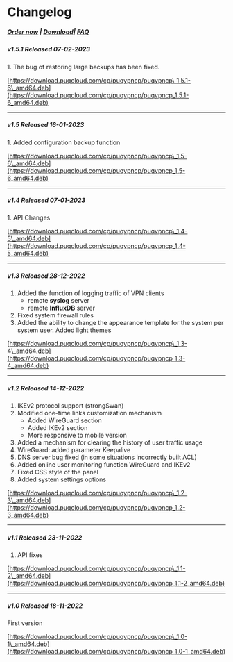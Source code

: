 # Changelog

##### [Order now](https://panel.puqcloud.com/index.php?rp=/store/puqvpn) | [Download](https://download.puqcloud.com/cp/puqvpncp/)| [FAQ](https://faq.puqcloud.com)

#####  

##### v1.5.1 Released 07-02-2023

1\. The bug of restoring large backups has been fixed.  
  
[https://download.puqcloud.com/cp/puqvpncp/puqvpncp\_1.5.1-6\_amd64.deb](https://download.puqcloud.com/cp/puqvpncp/puqvpncp_1.5.1-6_amd64.deb)

- - - - - -

##### v1.5 Released 16-01-2023

1\. Added configuration backup function  
  
[https://download.puqcloud.com/cp/puqvpncp/puqvpncp\_1.5-6\_amd64.deb](https://download.puqcloud.com/cp/puqvpncp/puqvpncp_1.5-6_amd64.deb)

- - - - - -

##### v1.4 Released 07-01-2023

1\. API Changes

[https://download.puqcloud.com/cp/puqvpncp/puqvpncp\_1.4-5\_amd64.deb](https://download.puqcloud.com/cp/puqvpncp/puqvpncp_1.4-5_amd64.deb)

- - - - - -

##### v1.3 Released 28-12-2022

1. Added the function of logging traffic of VPN clients 
    - remote **syslog** server
    - remote **InfluxDB** server
2. Fixed system firewall rules
3. Added the ability to change the appearance template for the system per system user. Added light themes

[https://download.puqcloud.com/cp/puqvpncp/puqvpncp\_1.3-4\_amd64.deb](https://download.puqcloud.com/cp/puqvpncp/puqvpncp_1.3-4_amd64.deb)

- - - - - -

##### v1.2 Released 14-12-2022

1. IKEv2 protocol support (strongSwan)
2. Modified one-time links customization mechanism 
    - Added WireGuard section
    - Added IKEv2 section
    - More responsive to mobile version
3. Added a mechanism for clearing the history of user traffic usage
4. WireGuard: added parameter Keepalive
5. DNS server bug fixed (in some situations incorrectly built ACL)
6. Added online user monitoring function WireGuard and IKEv2
7. Fixed CSS style of the panel
8. Added system settings options

[https://download.puqcloud.com/cp/puqvpncp/puqvpncp\_1.2-3\_amd64.deb](https://download.puqcloud.com/cp/puqvpncp/puqvpncp_1.2-3_amd64.deb)

- - - - - -

##### v1.1 Released 23-11-2022

1. API fixes

[https://download.puqcloud.com/cp/puqvpncp/puqvpncp\_1.1-2\_amd64.deb](https://download.puqcloud.com/cp/puqvpncp/puqvpncp_1.1-2_amd64.deb)

- - - - - -

##### v1.0 Released 18-11-2022

First version

[https://download.puqcloud.com/cp/puqvpncp/puqvpncp\_1.0-1\_amd64.deb](https://download.puqcloud.com/cp/puqvpncp/puqvpncp_1.0-1_amd64.deb)